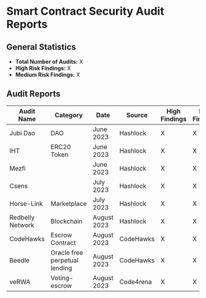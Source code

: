 # Smart Contract Security Audit Reports

## General Statistics

- **Total Number of Audits:** X
- **High Risk Findings:** X
- **Medium Risk Findings:** X

## Audit Reports

| Audit Name                  | Category                  | Date     | Source     | High Findings | Med Findings | Full Report                          |
|-----------------------------|---------------------------|-----------|------------|---------------|--------------|--------------------------------------|
| Jubi Dao                    | DAO                       | June 2023 | Hashlock   | X             | X            | [Full Report](link-to-the-full-audit-report-in-the-repo) |
| IHT                         | ERC20 Token               | June 2023 | Hashlock   | X             | X            | [Full Report](link-to-the-full-audit-report-in-the-repo) |
| Mezfi                       |          | June 2023 | Hashlock   | X             | X            | [Full Report](link-to-the-full-audit-report-in-the-repo) |
| Csens                       |           | July 2023 | Hashlock   | X             | X            | [Full Report](link-to-the-full-audit-report-in-the-repo) |
| Horse-Link                  | Marketplace               | July 2023 | Hashlock   | X             | X            | [Full Report](link-to-the-full-audit-report-in-the-repo) |
| Redbelly Network            | Blockchain                | August 2023| Hashlock  | X             | X            | [Full Report](link-to-the-full-audit-report-in-the-repo) |
| CodeHawks                   | Escrow Contract           | August 2023| CodeHawks  | X             | X            | [Full Report](link-to-the-full-audit-report-in-the-repo) |
| Beedle                      | Oracle free perpetual lending | August 2023| CodeHawks | X | X        | [Full Report](link-to-the-full-audit-report-in-the-repo) |
| veRWA                       | Voting-escrow             | August 2023| Code4rena  | X             | X            | [Full Report](link-to-the-full-audit-report-in-the-repo) |
